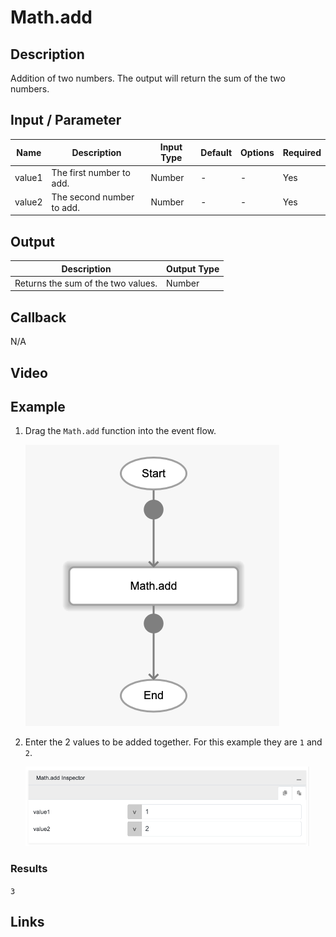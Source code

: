 ﻿# Math.add

## Description

Addition of two numbers. The output will return the sum of the two numbers.

## Input / Parameter

| Name | Description | Input Type | Default | Options | Required |
| ------ | ------ | ------ | ------ | ------ | ------ |
| value1 | The first number to add. | Number | - | - | Yes |
| value2 | The second number to add. | Number | - | - | Yes |

## Output

| Description | Output Type |
| ------ | ------ |
| Returns the sum of the two values. | Number |

## Callback

N/A

## Video


<!-- Format: [![Video]({image-path})]({url-link}) -->

## Example

1. Drag the `Math.add` function into the event flow.

    ![](./add-step-1.png)

2. Enter the 2 values to be added together. For this example they are `1` and `2`.

    ![](./add-step-2.png)


### Results

```3```

## Links
